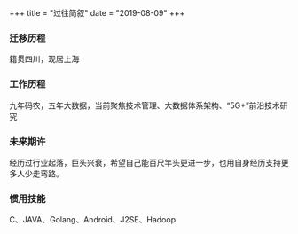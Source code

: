 +++
title = "过往简叙"
date = "2019-08-09"
+++
###  迁移历程
 籍贯四川，现居上海
###   工作历程
九年码农，五年大数据，当前聚焦技术管理、大数据体系架构、“5G+”前沿技术研究
###   未来期许
经历过行业起落，巨头兴衰，希望自己能百尺竿头更进一步，也用自身经历支持更多人少走弯路。
###   惯用技能
C、JAVA、Golang、Android、J2SE、Hadoop